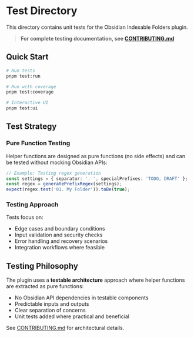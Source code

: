 # Test Directory

This directory contains unit tests for the Obsidian Indexable Folders plugin.

> **For complete testing documentation, see [CONTRIBUTING.md](../CONTRIBUTING.md#testing)**

## Quick Start

```bash
# Run tests
pnpm test:run

# Run with coverage
pnpm test:coverage

# Interactive UI
pnpm test:ui
```

## Test Strategy

### Pure Function Testing

Helper functions are designed as pure functions (no side effects) and can be tested without mocking Obsidian APIs:

```typescript
// Example: Testing regex generation
const settings = { separator: '. ', specialPrefixes: 'TODO, DRAFT' };
const regex = generatePrefixRegex(settings);
expect(regex.test('01. My Folder')).toBe(true);
```

### Testing Approach

Tests focus on:

- Edge cases and boundary conditions
- Input validation and security checks
- Error handling and recovery scenarios
- Integration workflows where feasible

## Testing Philosophy

The plugin uses a **testable architecture** approach where helper functions are extracted as pure functions:

- No Obsidian API dependencies in testable components
- Predictable inputs and outputs
- Clear separation of concerns
- Unit tests added where practical and beneficial

See [CONTRIBUTING.md](../CONTRIBUTING.md#helper-functions-architecture) for architectural details.
